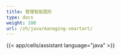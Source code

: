 ```yaml
---
title: 管理智能图形
type: docs
weight: 100
url: /zh/java/managing-smartart/
---
```

{{< app/cells/assistant language="java" >}}
